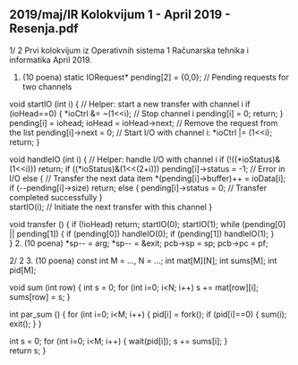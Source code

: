2019/maj/IR Kolokvijum 1 - April 2019 - Resenja.pdf
--------------------------------------------------------------------------------


1/  2 
Prvi kolokvijum iz Operativnih sistema 1 
Računarska tehnika i informatika 
April 2019. 
1. (10 poena) 
static IORequest* pending[2] = {0,0}; // Pending requests for two channels 
 
void startIO (int i) { // Helper: start a new transfer with channel i 
  if (ioHead==0) { 
    *ioCtrl &= ~(1<<i); // Stop channel i 
    pending[i] = 0; 
    return; 
  }   
  pending[i] = iohead; 
  ioHead = ioHead->next; // Remove the request from the list 
  pending[i]->next = 0; 
  // Start I/O with channel i: 
  *ioCtrl |= (1<<i); 
  return; 
} 
 
void handleIO (int i) { // Helper: handle I/O with channel i 
  if (!((*ioStatus)&(1<<i))) return; 
  if ((*ioStatus)&(1<<(2+i))) 
    pending[i]->status = -1;  // Error in I/O 
  else {  // Transfer the next data item 
    *(pending[i]->buffer)++ = ioData[i]; 
    if (--pending[i]->size) 
      return; 
    else { 
      pending[i]->status = 0;  // Transfer completed successfully 
  }   
  startIO(i); // Initiate the next transfer with this channel 
} 
 
void transfer () { 
  if (!ioHead) return; 
  startIO(0); 
  startIO(1); 
  while (pending[0] || pending[1]) { 
    if (pending[0]) handleIO(0); 
    if (pending[1]) handleIO(1); 
  }   
} 
2. (10 poena) 
  *sp-- = arg; 
  *sp-- = &exit; 
  pcb->sp = sp; 
  pcb->pc = pf; 

2/  2 
3. (10 poena) 
const int M = ..., N = ...; 
int mat[M][N]; 
int sums[M]; 
int pid[M]; 
 
void sum (int row) { 
  int s = 0; 
  for (int i=0; i<N; i++) 
    s += mat[row][i]; 
  sums[row] = s; 
} 
 
int par_sum () { 
  for (int i=0; i<M; i++) { 
    pid[i] = fork(); 
    if (pid[i]==0) { 
      sum(i); 
      exit(); 
    } 
  }   
     
  int s = 0; 
  for (int i=0; i<M; i++) { 
    wait(pid[i]); 
    s += sums[i]; 
  }   
  return s; 
} 
 